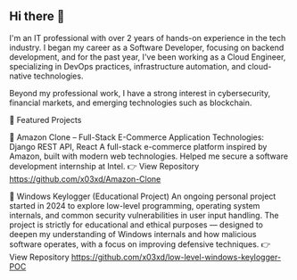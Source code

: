 ## Hi there 👋

I'm an IT professional with over 2 years of hands-on experience in the tech industry.
I began my career as a Software Developer, focusing on backend development, and for the past year, I've been working as a Cloud Engineer, specializing in DevOps practices, infrastructure automation, and cloud-native technologies.

Beyond my professional work, I have a strong interest in cybersecurity, financial markets, and emerging technologies such as blockchain.

🧩 Featured Projects

🔹 Amazon Clone – Full-Stack E-Commerce Application
Technologies: Django REST API, React
A full-stack e-commerce platform inspired by Amazon, built with modern web technologies.
Helped me secure a software development internship at Intel.
👉 View Repository https://github.com/x03xd/Amazon-Clone

🔹 Windows Keylogger (Educational Project)
An ongoing personal project started in 2024 to explore low-level programming, operating system internals, and common security vulnerabilities in user input handling.
The project is strictly for educational and ethical purposes — designed to deepen my understanding of Windows internals and how malicious software operates, with a focus on improving defensive techniques.
👉 View Repository https://github.com/x03xd/low-level-windows-keylogger-POC
